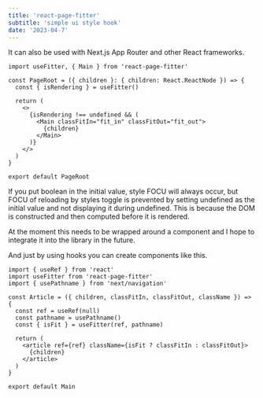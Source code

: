 ```yaml
---
title: 'react-page-fitter'
subtitle: 'simple ui style hook'
date: '2023-04-7'
---
```


It can also be used with Next.js App Router and other React frameworks.

```tsx
import useFitter, { Main } from 'react-page-fitter'

const PageRoot = ({ children }: { children: React.ReactNode }) => {
  const { isRendering } = useFitter()

  return (
    <>
      {isRendering !== undefined && (
        <Main classFitIn="fit_in" classFitOut="fit_out">
          {children}
        </Main>
      )}
    </>
  )
}

export default PageRoot
```

If you put boolean in the initial value, style FOCU will always occur, but FOCU of reloading by styles toggle is prevented by setting undefined as the initial value and not displaying it during undefined.
This is because the DOM is constructed and then computed before it is rendered.

At the moment this needs to be wrapped around a component and I hope to integrate it into the library in the future.

And just by using hooks you can create components like this.

```tsx {19}
import { useRef } from 'react'
import useFitter from 'react-page-fitter'
import { usePathname } from 'next/navigation'

const Article = ({ children, classFitIn, classFitOut, className }) => {
  const ref = useRef(null)
  const pathname = usePathname()
  const { isFit } = useFitter(ref, pathname)

  return (
    <article ref={ref} className={isFit ? classFitIn : classFitOut}>
      {children}
    </article>
  )
}

export default Main
```
